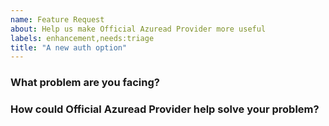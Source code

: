 ```yaml
---
name: Feature Request
about: Help us make Official Azuread Provider more useful
labels: enhancement,needs:triage
title: "A new auth option"
---
```

<!--
Thank you for helping to improve Official Azuread Provider!

Please be sure to search for open issues before raising a new one. We use issues
for bug reports and feature requests.
-->

### What problem are you facing?

<!--
Please tell us a little about your use case - it's okay if it's hypothetical!
Leading with this context helps frame the feature request so we can ensure we
implement it sensibly.
--->

### How could Official Azuread Provider help solve your problem?
<!--
Let us know how you think Official Azuread Provider could help with your use case. 
-->
